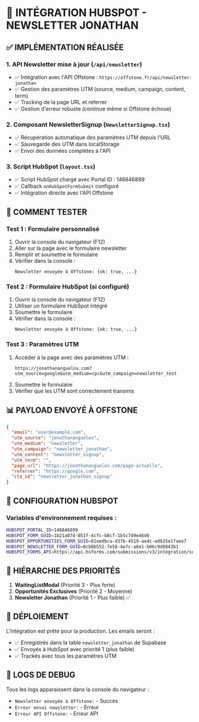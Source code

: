 # 🎯 INTÉGRATION HUBSPOT - NEWSLETTER JONATHAN

## ✅ IMPLÉMENTATION RÉALISÉE

### 1. **API Newsletter mise à jour** (`/api/newsletter`)
- ✅ Intégration avec l'API Offstone : `https://offstone.fr/api/newsletter-jonathan`
- ✅ Gestion des paramètres UTM (source, medium, campaign, content, term)
- ✅ Tracking de la page URL et referrer
- ✅ Gestion d'erreur robuste (continue même si Offstone échoue)

### 2. **Composant NewsletterSignup** (`NewsletterSignup.tsx`)
- ✅ Récupération automatique des paramètres UTM depuis l'URL
- ✅ Sauvegarde des UTM dans localStorage
- ✅ Envoi des données complètes à l'API

### 3. **Script HubSpot** (`layout.tsx`)
- ✅ Script HubSpot chargé avec Portal ID : 146846899
- ✅ Callback `onHubSpotFormSubmit` configuré
- ✅ Intégration directe avec l'API Offstone

## 🧪 COMMENT TESTER

### **Test 1 : Formulaire personnalisé**
1. Ouvrir la console du navigateur (F12)
2. Aller sur la page avec le formulaire newsletter
3. Remplir et soumettre le formulaire
4. Vérifier dans la console :
   ```
   Newsletter envoyée à Offstone: {ok: true, ...}
   ```

### **Test 2 : Formulaire HubSpot (si configuré)**
1. Ouvrir la console du navigateur (F12)
2. Utiliser un formulaire HubSpot intégré
3. Soumettre le formulaire
4. Vérifier dans la console :
   ```
   Newsletter envoyée à Offstone: {ok: true, ...}
   ```

### **Test 3 : Paramètres UTM**
1. Accéder à la page avec des paramètres UTM :
   ```
   https://jonathananguelov.com?utm_source=google&utm_medium=cpc&utm_campaign=newsletter_test
   ```
2. Soumettre le formulaire
3. Vérifier que les UTM sont correctement transmis

## 📊 PAYLOAD ENVOYÉ À OFFSTONE

```json
{
  "email": "user@example.com",
  "utm_source": "jonathananguelov",
  "utm_medium": "newsletter", 
  "utm_campaign": "newsletter_jonathan",
  "utm_content": "newsletter_signup",
  "utm_term": "",
  "page_url": "https://jonathananguelov.com/page-actuelle",
  "referrer": "https://google.com",
  "cta_id": "newsletter_jonathan_signup"
}
```

## 🔧 CONFIGURATION HUBSPOT

### Variables d'environnement requises :
```bash
HUBSPOT_PORTAL_ID=146846899
HUBSPOT_FORM_GUID=1b21a07d-051f-4cfc-b8cf-1b5c749e46d6
HUBSPOT_OPPORTUNITIES_FORM_GUID=01eedbca-d37b-4519-ae4c-ed615e1faee7
HUBSPOT_NEWSLETTER_FORM_GUID=0cb0b552-7e58-4e7c-a6e1-b06c9d6843b1
HUBSPOT_FORMS_API=https://api.hsforms.com/submissions/v3/integration/submit
```

## 🎯 HIÉRARCHIE DES PRIORITÉS

1. **WaitingListModal** (Priorité 3 - Plus forte)
2. **Opportunités Exclusives** (Priorité 2 - Moyenne)  
3. **Newsletter Jonathan** (Priorité 1 - Plus faible) ✅

## 🚀 DÉPLOIEMENT

L'intégration est prête pour la production. Les emails seront :
- ✅ Enregistrés dans la table `newsletter_jonathan` de Supabase
- ✅ Envoyés à HubSpot avec priorité 1 (plus faible)
- ✅ Trackés avec tous les paramètres UTM

## 📝 LOGS DE DEBUG

Tous les logs apparaissent dans la console du navigateur :
- `Newsletter envoyée à Offstone:` - Succès
- `Erreur envoi newsletter:` - Erreur
- `Erreur API Offstone:` - Erreur API



